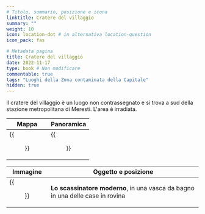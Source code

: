 ```yaml
---
# Titolo, sommario, posizione e icona
linktitle: Cratere del villaggio
summary: ""
weight: 10
icon: location-dot # in alternativa location-question
icon_pack: fas

# Metadata pagina
title: Cratere del villaggio
date: 2022-11-17
type: book # Non modificare
commentable: true
tags: "Luoghi della Zona contaminata della Capitale"
hidden: true
---
```





Il cratere del villaggio è un luogo non contrassegnato e si trova a sud della stazione metropolitana di Meresti. L'area è irradiata.

| Mappa                        | Panoramica               |
| ---------------------------- | ------------------------ |
| {{<figure src="Cratered_ruins_map.webp">}} | {{<figure src="Cratered_ruins.webp">}} |

| Immagine                  | Oggetto e posizione                                                            |
| ------------------------- | ------------------------------------------------------------------------------ |
| {{<figure src="Cratered_ruins6.webp">}} | **Lo scassinatore moderno**, in una vasca da bagno in una delle case in rovina |


